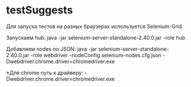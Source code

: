 testSuggests
============
Для запуска тестов на разных браузерах используется Selenium-Grid.

Запускаем hub:
java -jar selenium-server-standalone-2.40.0.jar -role hub

Добавляем nodes по JSON:
java -jar selenium-server-standalone-2.40.0.jar -role webdriver -nodeConfig selenium-nodes.cfg.json -Dwebdriver.chrome.driver=chromedriver.exe

*Для chrome путь к драйверу:
-Dwebdriver.chrome.driver=chromedriver.exe
